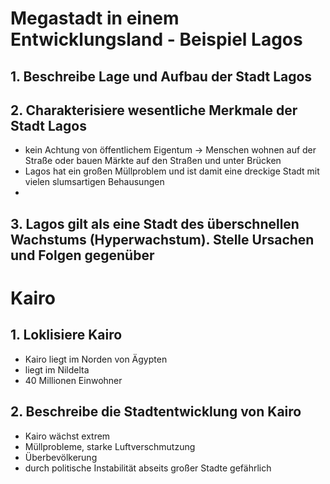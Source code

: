 # Megastadt in einem Entwicklungsland - Beispiel Lagos
## 1. Beschreibe Lage und Aufbau der Stadt Lagos
## 2. Charakterisiere wesentliche Merkmale der Stadt Lagos
- kein Achtung von öffentlichem Eigentum -> Menschen wohnen auf der Straße oder bauen Märkte auf den Straßen und unter Brücken
- Lagos hat ein großen Müllproblem und ist damit eine dreckige Stadt mit vielen slumsartigen Behausungen
- 
## 3. Lagos gilt als eine Stadt des überschnellen Wachstums (Hyperwachstum). Stelle Ursachen und Folgen gegenüber

# Kairo
## 1. Loklisiere Kairo
- Kairo liegt im Norden von Ägypten
- liegt im Nildelta
- 40 Millionen Einwohner
## 2. Beschreibe die Stadtentwicklung von Kairo
- Kairo wächst extrem
- Müllprobleme, starke Luftverschmutzung
- Überbevölkerung
- durch politische Instabilität abseits großer Stadte gefährlich


